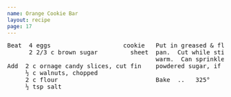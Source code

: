 ```yaml
---
name: Orange Cookie Bar
layout: recipe
page: 17
---
```


<pre>
Beat  4 eggs                    cookie   Put in greased & floured
      2 2/3 c brown sugar         sheet  pan.  Cut while still
                                         warm.  Can sprinkle with
Add  2 c ornage candy slices, cut fin    powdered sugar, if desirec.
     ½ c walnuts, chopped
     2 c flour                           Bake  ..   325°
     ½ tsp salt
</pre>
